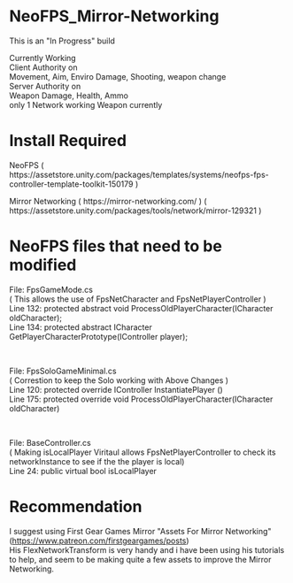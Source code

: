 # NeoFPS_Mirror-Networking

This is an "In Progress" build
<p>
Currently Working<br>
Client Authority on<br>
Movement, Aim, Enviro Damage, Shooting, weapon change<br>
Server Authority on<br>
Weapon Damage, Health, Ammo<br>
only 1 Network working Weapon currently
</p>


# Install Required
<p>NeoFPS ( https://assetstore.unity.com/packages/templates/systems/neofps-fps-controller-template-toolkit-150179 )</p>
<p>Mirror Networking ( https://mirror-networking.com/ ) ( https://assetstore.unity.com/packages/tools/network/mirror-129321 )</p>

# NeoFPS files that need to be modified 
<p>File: FpsGameMode.cs<br>
( This allows the use of FpsNetCharacter and FpsNetPlayerController )<br>
Line 132: protected abstract void ProcessOldPlayerCharacter(ICharacter oldCharacter);<br>
Line 134: protected abstract ICharacter GetPlayerCharacterPrototype(IController player);</p>
<br>
<p>File: FpsSoloGameMinimal.cs<br>
( Correstion to keep the Solo working with Above Changes )<br>
Line 120: protected override IController InstantiatePlayer ()<br>
Line 175: protected override void ProcessOldPlayerCharacter(ICharacter oldCharacter)</p>
<br>
<p>File: BaseController.cs<br>
( Making isLocalPlayer Viritaul allows FpsNetPlayerController to check its networkInstance to see if the the player is local)<br>
Line 24: public virtual bool isLocalPlayer</p>

# Recommendation 
I suggest using First Gear Games Mirror "Assets For Mirror Networking" (https://www.patreon.com/firstgeargames/posts)<br>
His FlexNetworkTransform is very handy and i have been using his tutorials to help, and seem to be making quite a few assets to improve the Mirror Networking.
